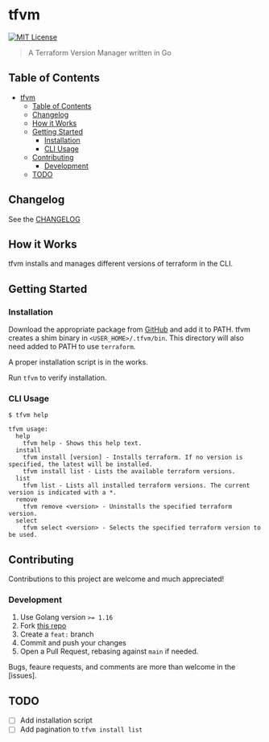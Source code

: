 # tfvm

[![MIT License](https://img.shields.io/github/license/ethanhassett/tfvm?style=flat-square)](https://github.com/ethanhassett/tfvm/blob/main/LICENSE)

> A Terraform Version Manager written in Go

## Table of Contents

- [tfvm](#tfvm)
  - [Table of Contents](#table-of-contents)
  - [Changelog](#changelog)
  - [How it Works](#how-it-works)
  - [Getting Started](#getting-started)
    - [Installation](#installation)
    - [CLI Usage](#cli-usage)
  - [Contributing](#contributing)
    - [Development](#development)
  - [TODO](#todo)

## Changelog

See the [CHANGELOG](https://github.com/ethanhassett/tfvm/blob/main/CHANGELOG.md)

## How it Works

tfvm installs and manages different versions of terraform in the CLI.

## Getting Started
### Installation

Download the appropriate package from [GitHub](https://github.com/ethanhassett/tfvm/releases) and add it to PATH.
tfvm creates a shim binary in `<USER_HOME>/.tfvm/bin`. This directory will also need added to PATH to use `terraform`.

A proper installation script is in the works.

Run `tfvm` to verify installation.

### CLI Usage

```
$ tfvm help

tfvm usage:
  help
    tfvm help - Shows this help text.
  install
    tfvm install [version] - Installs terraform. If no version is specified, the latest will be installed.
    tfvm install list - Lists the available terraform versions.
  list
    tfvm list - Lists all installed terraform versions. The current version is indicated with a *.
  remove
    tfvm remove <version> - Uninstalls the specified terraform version.
  select
    tfvm select <version> - Selects the specified terraform version to be used.
```

## Contributing

Contributions to this project are welcome and much appreciated!

### Development

1. Use Golang version `>= 1.16`
2. Fork [this repo](https://github.com/ethanhassett/tfvm)
3. Create a `feat:` branch
4. Commit and push your changes
5. Open a Pull Request, rebasing against `main` if needed.

Bugs, feaure requests, and comments are more than welcome in the [issues].

## TODO

- [ ] Add installation script
- [ ] Add pagination to `tfvm install list`
